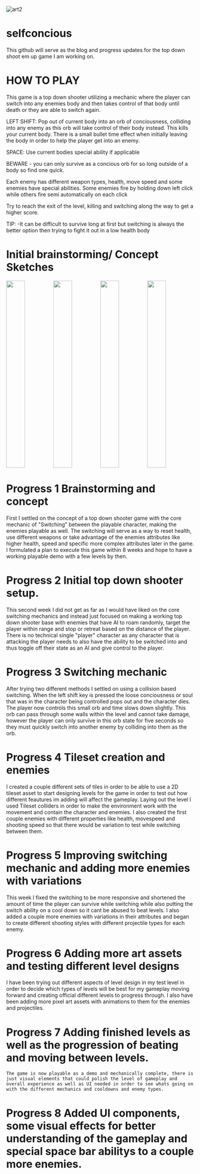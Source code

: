 ![art2](https://user-images.githubusercontent.com/60955272/126854137-42237f7a-03cd-4264-bf8d-e0d8bc8bc353.png)
# selfconcious

   This github will serve as the blog and progress updates for the top down shoot em up game I am working on. 
   
   # HOW TO PLAY
   This game is a top down shooter utilizing a mechanic where the player can switch into any enemies body and then takes control of that body until death or they are able to switch again. 
   
LEFT SHIFT: Pop out of current body into an orb of conciousness, colliding into any enemy as this orb will take control of their body instead. This kills your current body. There is a small bullet time effect when initially leaving the body in order to help the player get into an enemy.

SPACE: Use current bodies special ability if applicable

BEWARE - you can only survive as a concious orb for so long outside of a body so find one quick.

Each enemy has different weapon types, health, move speed and some enemies have special abilities.
Some enemies fire by holding down left click while others fire semi automatically on each click

Try to reach the exit of the level, killing and switching along the way to get a higher score.

TIP:
-It can be difficult to survive long at first but switching is always the better option then trying to fight it out in a low health body
     
   
  # Initial brainstorming/ Concept Sketches
  
<div style="display:flex">
<img src="https://user-images.githubusercontent.com/60955272/122830226-4b517b00-d2a5-11eb-95c7-130cee14d2d5.jpg" width="40%" height="500">
<img src="https://user-images.githubusercontent.com/60955272/122830233-4e4c6b80-d2a5-11eb-87a7-a6bb9ee627fe.jpg" width="40%" height="500">
<img src="https://user-images.githubusercontent.com/60955272/122830241-4ee50200-d2a5-11eb-8ec4-6f2366a8974d.jpg" width="40%" height="500">
<img src="https://user-images.githubusercontent.com/60955272/122830245-50aec580-d2a5-11eb-8274-fe9b226d0bb1.jpg" width="40%" height="500">
</div>

  # Progress 1 Brainstorming and concept
  First I settled on the concept of a top down shooter game with the core mechanic of "Switching" between the playable character, making the enemies playable as well. The switching will serve as a way to reset health, use different weapons or take advantage of the enemies attributes like higher health, speed and specific more complex attributes later in the game. I formulated a plan to execute this game within 8 weeks and hope to have a working playable demo with a few levels by then.
      
   # Progress 2 Initial top down shooter setup.
This second week I did not get as far as I would have liked on the core switching mechanics and instead just focused on making a working top down shooter base with enemies that have AI to roam randomly, target the player within range and stop or retreat based on the distance of the player. There is no technical single "player" character as any character that is attacking the player needs to also have the ability to be switched into and thus toggle off their state as an AI and give control to the player.
  
  # Progress 3 Switching mechanic
  After trying two different methods I settled on using a collision based switching. When the left shift key is pressed the loose conciousness or soul that was in the character being controlled pops out and the character dies. The player now controls this small orb and time slows down slightly. This orb can pass through some walls within the level and cannot take damage, however the player can only survive in this orb state for five seconds so they must quickly switch into another enemy by colliding into them as the orb.

# Progress 4 Tileset creation and enemies
   I created a couple different sets of tiles in order to be able to use a 2D tileset asset to start designing levels for the game in order to test out how different feautures im adding will affect the gameplay. Laying out the level I used Tileset colliders in order to make the environment work with the movement and contain the character and enemies. I also created the first couple enemies with different properties like health, movespeed and shooting speed so that there would be variation to test while switching between them.
 
 # Progress 5 Improving switching mechanic and adding more enemies with variations
 This week I fixed the switching to be more responsive and shortened the amount of time the player can survive while switching while also putting the switch ability on a cool down so it cant be abused to beat levels. I also added a couple more enemies with variations in their attributes and began to create different shooting styles with different projectile types for each enemy.
 # Progress 6 Adding more art assets and testing different level designs
   I have been trying out different aspects of level design in my test level in order to decide which types of levels will be best for my gameplay moving forward and creating official different levels to progress through. I also have been adding more pixel art assets with animations to them for the enemies and projectiles.
   # Progress 7 Adding finished levels as well as the progression of beating and moving between levels.
    The game is now playable as a demo and mechanically complete, there is just visual elements that could polish the level of gameplay and overall experience as well as UI needed in order to see whats going on with the different mechanics and cooldowns and enemy types.
   # Progress 8 Added UI components, some visual effects for better understanding of the gameplay and special space bar abilitys to a couple more enemies.
